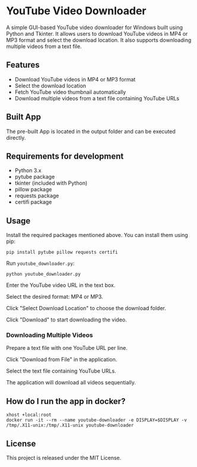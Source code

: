 # YouTube Video Downloader

A simple GUI-based YouTube video downloader for Windows built using Python and Tkinter. It allows users to download YouTube videos in MP4 or MP3 format and select the download location. It also supports downloading multiple videos from a text file.

## Features
- Download YouTube videos in MP4 or MP3 format
- Select the download location
- Fetch YouTube video thumbnail automatically
- Download multiple videos from a text file containing YouTube URLs

## Built App
The pre-built App is located in the output folder and can be executed directly.

## Requirements for development
- Python 3.x
- pytube package
- tkinter (included with Python)
- pillow package
- requests package
- certifi package

## Usage
Install the required packages mentioned above. You can install them using pip:
```
pip install pytube pillow requests certifi
```
Run `youtube_downloader.py`:
```
python youtube_downloader.py
```
Enter the YouTube video URL in the text box.

Select the desired format: MP4 or MP3.

Click "Select Download Location" to choose the download folder.

Click "Download" to start downloading the video.

### Downloading Multiple Videos
Prepare a text file with one YouTube URL per line.

Click "Download from File" in the application.

Select the text file containing YouTube URLs.

The application will download all videos sequentially.

## How do I run the app in docker?

```
xhost +local:root
docker run -it --rm --name youtube-downloader -e DISPLAY=$DISPLAY -v /tmp/.X11-unix:/tmp/.X11-unix youtube-downloader
```

## License
This project is released under the MIT License.
